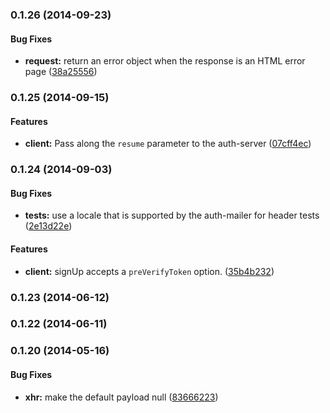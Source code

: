 <a name="0.1.26"></a>
### 0.1.26 (2014-09-23)


#### Bug Fixes

* **request:** return an error object when the response is an HTML error page ([38a25556](https://github.com/mozilla/fxa-js-client/commit/38a25556001c2afcc9f9e87901964bca04bca624))


<a name="0.1.25"></a>
### 0.1.25 (2014-09-15)


#### Features

* **client:** Pass along the `resume` parameter to the auth-server ([07cff4ec](https://github.com/mozilla/fxa-js-client/commit/07cff4ec9568f2243400755dbed7ce4c077aa02b))


<a name="0.1.24"></a>
### 0.1.24 (2014-09-03)


#### Bug Fixes

* **tests:** use a locale that is supported by the auth-mailer for header tests ([2e13d22e](https://github.com/mozilla/fxa-js-client/commit/2e13d22e30751b8cea836fe5585a696fdbb79149))


#### Features

* **client:** signUp accepts a `preVerifyToken` option. ([35b4b232](https://github.com/mozilla/fxa-js-client/commit/35b4b2326a452520efb7901ae53411f1b42baabe))


<a name="0.1.23"></a>
### 0.1.23 (2014-06-12)


<a name="0.1.22"></a>
### 0.1.22 (2014-06-11)


<a name="0.1.20"></a>
### 0.1.20 (2014-05-16)


#### Bug Fixes

* **xhr:** make the default payload null ([83666223](https://github.com/mozilla/fxa-js-client/commit/83666223b6fdf4c6993bb4fefce9f0d63c6b38d4))
